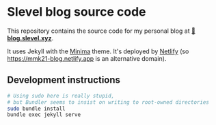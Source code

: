 # Slevel blog source code

This repository contains the source code for my personal blog at **[📖 blog.slevel.xyz](https://blog.slevel.xyz)**.

It uses Jekyll with the [Minima](https://github.com/jekyll/minima) theme. It's deployed by [Netlify](https://www.netlify.com/) (so <https://mmk21-blog.netlify.app> is an alternative domain).

## Development instructions

```bash
# Using sudo here is really stupid,
# but Bundler seems to insist on writing to root-owned directories
sudo bundle install
bundle exec jekyll serve
```
